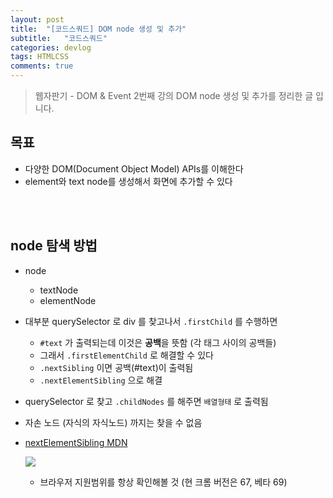 ```yaml
---
layout: post
title:  "[코드스쿼드] DOM node 생성 및 추가"
subtitle:   "코드스쿼드"
categories: devlog
tags: HTMLCSS
comments: true
---
```


> 웹자판기 - DOM & Event 2번째 강의 DOM node 생성 및 추가를 정리한 글 입니다.

## 목표

- 다양한 DOM(Document Object Model) APIs를 이해한다
- element와 text node를 생성해서 화면에 추가할 수 있다

<br />

<br />

## node 탐색 방법

- node

  - textNode
  - elementNode

- 대부분 querySelector 로 div 를 찾고나서 `.firstChild` 를 수행하면

  -  `#text` 가 출력되는데 이것은 **공백**을 뜻함 (각 태그 사이의 공백들)
  - 그래서 `.firstElementChild` 로 해결할 수 있다
  - `.nextSibling` 이면 공백(#text)이 출력됨
  - `.nextElementSibling` 으로 해결

- querySelector 로 찾고 `.childNodes` 를 해주면 `배열형태` 로 출력됨

- 자손 노드 (자식의 자식노드) 까지는 찾을 수 없음

- [nextElementSibling MDN](https://developer.mozilla.org/en-US/docs/Web/API/NonDocumentTypeChildNode/nextElementSibling)

  ![](https://i.imgur.com/vnUY6eY.png)

  - 브라우저 지원범위를 항상 확인해볼 것 (현 크롬 버전은 67, 베타 69)

  